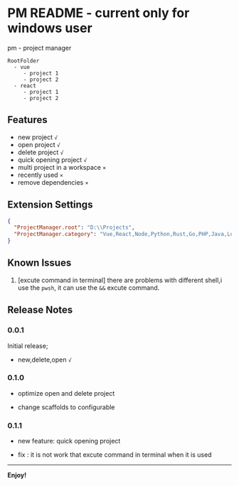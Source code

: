 # PM README - current only for windows user

pm - project manager

```
RootFolder
  - vue
     - project 1
     - project 2
  - react
     - project 1
     - project 2
```

## Features

- new project `√`
- open project `√`
- delete project `√`
- quick opening project `√`
- multi project in a workspace `×`
- recently used `×`
- remove dependencies `×`

## Extension Settings

```json
{
  "ProjectManager.root": "D:\\Projects",
  "ProjectManager.category": "Vue,React,Node,Python,Rust,Go,PHP,Java,Lua,RemoteRepository,Temp"
}
```

## Known Issues

1. [excute command in terminal]
   there are problems with different shell,i use the `pwsh`, it can use the `&&` excute command.

## Release Notes

### 0.0.1

Initial release;

- new,delete,open `√`

### 0.1.0

- optimize open and delete project

- change scaffolds to configurable

### 0.1.1

- new feature: quick opening project

- fix : it is not work that excute command in terminal when it is used

---

**Enjoy!**
